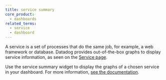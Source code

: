 ```yaml
---
title: service summary
core_product:
  - dashboards
related_terms:
  - service
  - dashboard
---
```

A service is a set of processes that do the same job, for example, a web framework or database. Datadog provides out-of-the-box graphs to display service information, as seen on the <a href="/tracing/services/service_page/">Service page</a>. 

Use the service summary widget to display the graphs of a chosen service in your dashboard. For more information, <a href="/dashboards/widgets/architecture/service_summary/">see the documentation</a>.